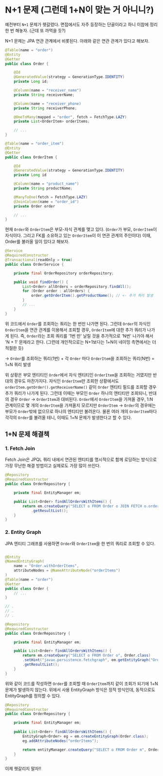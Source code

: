 # N+1 문제 (그런데 1+N이 맞는 거 아니니?)
예전부터 `N+1` 문제가 헷갈렸다. 면접에서도 자주 등장하는 단골이라고 하니 이참에 정리 한 번 해놓자. (근데 또 까먹을 듯?)

N+1 문제는 JPA 연관 관계에서 비롯된다. 아래와 같은 연관 관계가 있다고 해보자.

```java
@Table(name = "order")
@Entity
@Getter
public class Order {

	@Id
	@GeneratedValue(strategy = GenerationType.IDENTITY)
	private Long id;

	@Column(name = "receiver_name")
	private String receiverName;

	@Column(name = "receiver_phone)
	private String receiverPhone;

	@OneToMany(mapped = "order", fetch = FetchType.LAZY)
	private List<OrderItem> orderItems;

	// ...
}

@Table(name = "order_item")
@Entity
@Getter
public class OrderItem {

	@Id
	@GeneratedValue(strategy = GenerationType.IDENTITY)
	private Long id

	@Column(name = "product_name")
	private String productName;

	@ManyToOne(fetch = FetchType.LAZY)
	@JoinColumn(name = "order_id")
	private Order order

	// ...
}
```

현재 `Order`와 `OrderItem`은 부모-자식 관계를 맺고 있다. (`Order`가 부모, `OrderItem`이 자식이다. 그리고 FK를 소유하고 있는 `OrderItem`이 이 연관 관계의 주인이다) 이때, Order를 불러올 일이 있다고 해보자. 

```java
@Service
@RequiredConstructor
@Transactional(readOnly = true)
public class OrderService {

	private final OrderRepository orderRepository;

	public void findOrder() {
		List<Order> allOrders = orderRepository.findAll();
		for (Order order : allOrders) {
			order.getOrderItem().getProductName(); // <- 추가 쿼리 발생
		}
		// ...
	}
}
```

위 코드에서 `Order`를 조회하는 쿼리는 한 번만 나가면 된다. 그런데 `Order`의 자식인 `OrderItem`을 연관 관계를 이용해서 조회할 경우, `OrderItem`에 대한 추가 쿼리가 나가게 된다. 즉, `Order`라는 조회 쿼리를 '1번 만' 날릴 것을 추가적으로 'N번' 나가야 해서 'N + 1' 문제라고 한다. (그런데 개인적으로는 N+1보다는 1+N이 네이밍 측면에서는 더 적절한 듯)

-> `Order`를 조회하는 쿼리(1번) + 각 `Order` 마다 `OrderItem`을 조회하는 쿼리(N번) = 1+N 쿼리 발생

위 상황은 부모 엔티티인 `Order`에서 자식 엔티티인 `OrderItem`을 조회하는 거였지만 반대의 경우도 마찬가지다. 자식인 `OrderItem`만 조회한 상황에서도 `orderItem.getOrder().getReceiverName()` 같이 `Order` 엔티티 필드를 조회할 경우 추가 쿼리가 나가게 된다. 그런데 이때는 부모인 `Order` 하나의 엔티티만 조회되니, 반대의 경우 `Order` -> `OrderItem`과 대비된다. `Order`에서 `OrderItem`을 가져올 경우, 1:N 관계이므로 몇 개의 `OrderItem`을 가져올지 모르지만 `OrderItem` -> `Order`의 경우에는 부모가 `Order`밖에 없으므로 하나의 엔티티만 불려온다. 물론 여러 개의 `OrderItem`마다 각각의 `Order`를 불려올 테니, 이때도 1+N 문제가 발생한다고 할 수 있다.
## 1+N 문제 해결책

### 1. Fetch Join
 Fetch Join은 JPQL 쿼리 내에서 연관된 엔티티를 명시적으로 함께 로딩하는 방식으로 가장 무난한 해결 방법이고 실제로도 가장 많이 쓰인다.

```java
@Repository
@RequiredConstructor
public class OrderRepository {

	private final EntityManager em;

	public List<Order> findAllOrdersWithItems() {
		return em.createQuery("SELECT o FROM Order o JOIN FETCH o.orderItems", Order.class)
			.getResultList();
	}
}
```
### 2. Entity Graph
JPA 엔티티 그래프를 사용하면 `Order`와 `OrderItem`을 한 번의 쿼리로 조회할 수 있다.

```java

@Entity
@NamedEntityGraph(
	name = "Order.withOrderItems",
	attributeNodes = @NameAttributeNode("orderItems")
)
@Table(name = "order")
@Getter
public class Order {
	// ...
}

// .
// .
// .

@Repository
@RequiredConstructor
public class OrderRepository {

	private final EntityManager em;

	public List<Order> findAllOrdersWithItems() {
		return em.createQuery("SELECT o FROM Order o", Order.class)
		.setHint("javax.persistence.fetchgraph", em.getEntityGraph("Order.withOrderItems"))
		.getResultList();
	}
}
```
위와 같이 코드를 작성하면 `Order`를 조회할 때 `OrderItem`까지 같이 조회가 되기에 1+N 문제가 발생하지 않는다. 위에서 사용 EntityGraph 방식은 정적 방식인데, 동적으로도 EntityGraph를 정의할 수 있다.

```java
@Repository
@RequiredConstructor
public class OrderRepository {

	private final EntityManager em;
	
	public List<Order> findAllOrdersWithItems() {
		EntityGraph<Order> eg = em.createEntityGraph(Order.class);
		eg.addAttributeNodes("orderItems");

		return entityManager.createQuery("SELECT o FROM Order m", Order.class) .setHint("javax.persistence.fetchgraph", entityGraph) .getResultList();
	}
}
```

이제 헷갈리지 말자!!